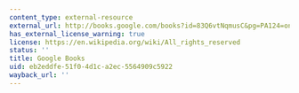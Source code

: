 ```yaml
---
content_type: external-resource
external_url: http://books.google.com/books?id=83Q6vtNqmusC&pg=PA124=onepage
has_external_license_warning: true
license: https://en.wikipedia.org/wiki/All_rights_reserved
status: ''
title: Google Books
uid: eb2eddfe-51f0-4d1c-a2ec-5564909c5922
wayback_url: ''
---
```

